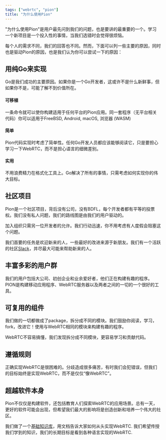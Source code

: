 ```yaml
---
tags: ["webrtc", "pion"]
title: "为什么使用Pion"
---
```

"为什么使用Pion"是用户最先问到我们的问题，也是要讲的最重要的一个。学习一个新项目是一个投入性的事情，当我们选错时会觉得很烦恼。

每个人的需求不同，我们的回答也不同。然而，下面可以列一些主要的原因，同时也是驱动Pion的原因，也是我们认为你可以尝试一下的原因：

## 用纯Go来实现
Go是我们成功的主要原因。如果你是一个Go开发者，这或许不是什么新鲜事，但如果你不是，可能了解不到价值所在。

#### 可移植
一条命令就可以使你构建适用于任何平台的Pion应用。同一套程序（无平台相关代码）你可以适用于FreeBSD, Android, macOS, 浏览器 (WASM)

#### 简单
Pion代码实现时考虑了简单性。任何Go开发人员都应该能够阅读它，只是要担心学习一下WebRTC，而不是担心语言的细微差别。

#### 实用
不用浪费精力在格式化工具上。Go解决了所有的事情，只需考虑如何实现你的伟大目标。

## 社区项目
Pion是一个社区项目，背后没有公司，没有BDFL，每个开发者都有平等的投票权。我们没有私人问题，我们的路线图是由我们的用户驱动的。


加入组织只需另一位开发者的允许。我们行动迅速，你不用考虑有人度假会阻塞这个问题。

我们首要的任务是欢迎新来的人，一些最好的改进来源于新朋友。我们有一个活跃的社区[Slack](../../slack)，并尽最大可能来帮助新来的人。

## 丰富多彩的用户群

我们的用户包括大公司、初创企业和业余爱好者，他们正在构建有趣的程序。PION是构建移动应用程序、WebRTC服务器以及两者之间的一切的一个很好的工具。


## 可复用的组件
我们做的一切都做成了package，拆分成不同的模块。我们鼓励你阅读，学习，fork，改进它！使用与WebRTC相同的模块来构建有趣的程序。

WebRTC不容易搞懂，我们发现拆分成不同模块，更容易学习和贡献代码。

## 遵循规则
正确实现WebRTC是很困难的。分歧造成很多痛苦，有时我们会犯错误，但我们的目标始终是实现WebRTC，而不是仅仅“像WebRTC”。

## 超越软件本身
Pion不仅仅是构建软件，还包括教育人们探索WebRTC的应用场景。总有一天，更好的软件可能会出现，但希望我们最大的影响将是创造创新和培养一个伟大的社区。

我们做了一个[基础知识库](../../knowledge-base/)，用文档告诉大家如何从头实现WebRTC. 我们希望传授我们学到的知识，我们的长期目标是看到各种语言实现的WebRTC.
